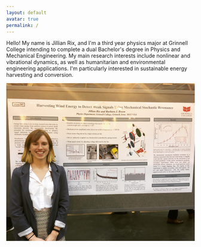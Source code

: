 ```yaml
---
layout: default
avatar: true
permalink: /
---
```

Hello! My name is Jillian Rix, and I'm a third year physics major at Grinnell College intending to complete a dual Bachelor's degree in Physics and Mechanical Engineering. My main research interests include nonlinear and vibrational dynamics, as well as humanitarian and environmental engineering applications. I'm particularly interested in sustainable energy harvesting and conversion.

![Image](/assets/IMG_0477.JPG)
